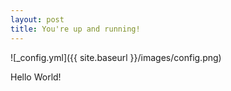 ```yaml
---
layout: post
title: You're up and running!
---
```




![_config.yml]({{ site.baseurl }}/images/config.png)

Hello World!
